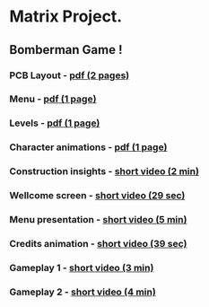 # Matrix Project.

## Bomberman Game !

### PCB Layout - [pdf (2 pages)](https://github.com/24Arys11/Robotica/blob/master/The%20Matrix%20Project/Current%20Version/docs/PCBs.pdf)

### Menu - [pdf (1 page)](https://github.com/24Arys11/Robotica/blob/master/The%20Matrix%20Project/Current%20Version/docs/Menu.pdf)

### Levels - [pdf (1 page)](https://github.com/24Arys11/Robotica/blob/master/The%20Matrix%20Project/Current%20Version/docs/levels.pdf)

### Character animations - [pdf (1 page)](https://github.com/24Arys11/Robotica/blob/master/The%20Matrix%20Project/Current%20Version/docs/animations.pdf)

### Construction insights - [short video (2 min)](https://youtu.be/aUcalQiRNsg)

### Wellcome screen - [short video (29 sec)](https://youtu.be/PIbAACZ1w9Q)

### Menu presentation - [short video (5 min)](https://youtu.be/3MC6CFNlwqA)

### Credits animation - [short video (39 sec)](https://youtu.be/r5yEWpp2Rvw)

### Gameplay 1 - [short video (3 min)](https://youtu.be/_2kjGHCBAJk)

### Gameplay 2 - [short video (4 min)](https://youtu.be/AhGbZA6XfVw)

